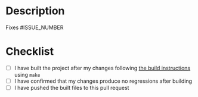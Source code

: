 # Description

<!-- Please include a summary of the change and which issue is fixed. Please also include relevant motivation and context. -->

Fixes #ISSUE_NUMBER

# Checklist

- [ ] I have built the project after my changes following [the build instructions](https://github.com/fnune/base16-vim#building) using `make`
- [ ] I have confirmed that my changes produce no regressions after building
- [ ] I have pushed the built files to this pull request
